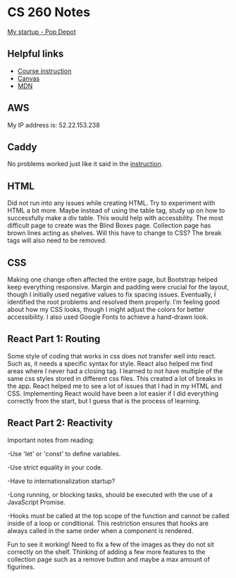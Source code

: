 # CS 260 Notes

[My startup - Pop Depot](https://popdepot.click)

## Helpful links

- [Course instruction](https://github.com/webprogramming260)
- [Canvas](https://byu.instructure.com)
- [MDN](https://developer.mozilla.org)

## AWS

My IP address is: 52.22.153.238 


## Caddy

No problems worked just like it said in the [instruction](https://github.com/webprogramming260/.github/blob/main/profile/webServers/https/https.md).

## HTML

Did not run into any issues while creating HTML. Try to experiment with HTML a bit more. Maybe instead of using the table tag, study up on how to successfully make a div table. This would help with accessbility. The most difficult page to create was the Blind Boxes page. Collection page has brown lines acting as shelves. Will this have to change to CSS? The break tags will also need to be removed. 

## CSS

Making one change often affected the entire page, but Bootstrap helped keep everything responsive. Margin and padding were crucial for the layout, though I initially used negative values to fix spacing issues. Eventually, I identified the root problems and resolved them properly. I’m feeling good about how my CSS looks, though I might adjust the colors for better accessibility. I also used Google Fonts to achieve a hand-drawn look.

## React Part 1: Routing

Some style of coding that works in css does not transfer well into react. Such as, it needs a specific syntax for style. React also helped me find areas where I never had a closing tag. I learned to not have multiple of the same css styles stored in different css files. This created a lot of breaks in the app. React helped me to see a lot of issues that I had in my HTML and CSS. Implementing React would have been a lot easier if I did everything correctly from the start, but I guess that is the process of learning.

## React Part 2: Reactivity

Important notes from reading:

-Use 'let' or 'const' to define variables.

-Use strict equality in your code.

-Have to internationalization startup?

-Long running, or blocking tasks, should be executed with the use of a JavaScript Promise.

-Hooks must be called at the top scope of the function and cannot be called inside of a loop or conditional. This restriction ensures that hooks are always called in the same order when a component is rendered.

Fun to see it working! Need to fix a few of the images as they do not sit correctly on the shelf. Thinking of adding a few more features to the collection page such as a remove button and maybe a max amount of figurines.
